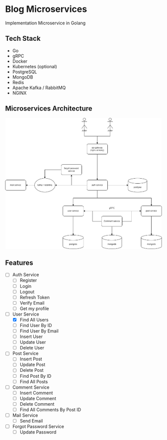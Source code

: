 # Blog Microservices

Implementation Microservice in Golang

## Tech Stack

- Go
- gRPC
- Docker
- Kubernetes (optional)
- PostgreSQL
- MongoDB
- Redis
- Apache Kafka / RabbitMQ
- NGINX

## Microservices Architecture

![Architecture](assets/diagram.jpg)

## Features

- [ ] Auth Service
  - [ ] Register
  - [ ] Login
  - [ ] Logout
  - [ ] Refresh Token
  - [ ] Verify Email
  - [ ] Get my profile
- [ ] User Service
  - [x] Find All Users
  - [ ] Find User By ID
  - [ ] Find User By Email
  - [ ] Insert User
  - [ ] Update User
  - [ ] Delete User
- [ ] Post Service
  - [ ] Insert Post
  - [ ] Update Post
  - [ ] Delete Post
  - [ ] Find Post By ID
  - [ ] Find All Posts
- [ ] Comment Service
  - [ ] Insert Comment
  - [ ] Update Comment
  - [ ] Delete Comment
  - [ ] Find All Comments By Post ID
- [ ] Mail Service
  - [ ] Send Email
- [ ] Forgot Password Service
  - [ ] Update Password
